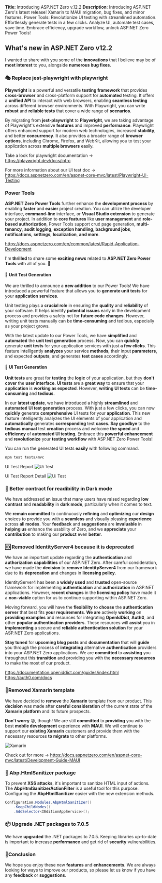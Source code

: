 **Title:** Introducing ASP.NET Zero v.12.2
**Description:** Introducing ASP.NET Zero's latest release! Xamarin to MAUI migration, bug fixes, and minor features. Power Tools: Revolutionize UI testing with streamlined automation. Effortlessly generate tests in a few clicks. Analyze UI, automate test cases, save time. Embrace efficiency, upgrade workflow, unlock ASP.NET Zero Power Tools!

## What's new in ASP.NET Zero v12.2

I wanted to share with you some of the **innovations** that I believe may be of **most interest** to you, alongside **numerous bug fixes**.

### 🎭 Replace jest-playwright with playwright 

**Playwright** is a powerful and versatile **testing framework** that provides **cross-browser** and cross-platform support for **automated** testing. It offers a **unified API** to interact with web browsers, enabling **seamless testing** across different browser environments. With Playwright, you can write **robust** and **reliable tests** that cover a wide range of **scenarios**.

By migrating from **jest-playwright** to **Playwright**, we are taking advantage of Playwright's extensive **features** and improved **performance**. Playwright offers enhanced support for modern web technologies, increased **stability**, and better **concurrency**. It also provides a broader range of **browser options**, including Chrome, Firefox, and WebKit, allowing you to test your application across **multiple browsers** easily.

Take a look for playwright documentation -> https://playwright.dev/docs/intro

For more information about our UI test doc -> https://docs.aspnetzero.com/en/aspnet-core-mvc/latest/Playwright-UI-Testing

### Power Tools

**ASP.NET Zero Power Tools** further enhance the **development process** by enabling **faster** and **easier** project creation. You can utilize the developer interface, **command-line** interface, or **Visual Studio extension** to generate your project. In addition to **core features** like **user management** and **role-based authorization**, Power Tools support crud page generation, **multi-tenancy**, **audit logging**, **exception handling**, **background jobs**, **notifications**, **settings**, **localization**, **and more**.

https://docs.aspnetzero.com/en/common/latest/Rapid-Application-Development

I'm **thrilled** to share some **exciting news** related to **ASP.NET Zero Power Tools** with all of you. 🥳

#### 🧪 Unit Test Generation

We are thrilled to announce a **new addition** to our Power Tools! We have introduced a powerful feature that allows you to **generate unit tests** for your **application services**.

Unit testing plays a **crucial role** in ensuring the **quality** and **reliability** of your software. It helps identify **potential issues** early in the development process and provides a safety net for **future code changes**. However, writing unit tests manually can be **time-consuming** and tedious, especially as your project grows.

With the latest update to our Power Tools, we have **simplified** and **automated** the **unit test generation** process. Now, you can **quickly** generate **unit tests** for your application services with just **a few clicks**. This feature intelligently **analyzes** your service **methods**, their input **parameters**, and expected **outputs**, and generates **test cases** accordingly.

#### 🎨 UI Test Generation

**Unit tests** are great for **testing** the **logic** of your application, but they **don't cover** the **user interface**. **UI tests** are a **great way** to ensure that your **application** is **working as expected**. However, **writing UI tests** can be **time-consuming** and **tedious**.

In our **latest update**, we have introduced a highly **streamlined** and **automated** **UI test generation** process. With just a few clicks, you can now **quickly** generate **comprehensive** UI tests for your **application**. This new feature intelligently analyzes the UI elements of your application and **automatically** generates **corresponding** test **cases**. **Say goodbye** to the **tedious** **manual** test **creation** process and welcome **the speed** and **efficiency** of **automated UI testing**. Embrace this **powerful enhancement** and **revolutionize** your **testing workflow** with ASP.NET Zero Power Tools!

You can run the generated UI tests **easily** with following command.

```bash
npm test tests/mvc
```

UI Test Report
![Ui Test](images/ui-test-report.png)

UI Test Report Detail
![Ui Test](images/ui-test-report-detail.png)

### 🌙 Better contract for readibility in Dark mode

We have addressed an issue that many users have raised regarding **low contrast** and **readability** in **dark mode**, particularly when it comes to text.

We **remain committed** to continuously **refining** and **optimizing** our **design** choices to provide you with a **seamless** and visually pleasing **experience** across **all modes**. Your **feedback** and **suggestions** are **invaluable** in **helping us** enhance the usability of Zero, and we **appreciate** your **contribution** to making our **product** even **better**.

### 🆔 Removed IdentityServer4 because it is deprecated

We have an important update regarding the **authentication** and **authorization** **capabilities** of our ASP.NET Zero. After careful consideration, we have made the **decision** to **remove** **IdentityServer4** from our framework due to its **deprecation** and changes in **licensing policy**.

IdentityServer4 has been a **widely used** and **trusted** open-source framework for implementing **authentication** and **authorization** in ASP.NET applications. However, **recent changes** in the **licensing policy** have made it a **non-viable** option for us to continue supporting within ASP.NET Zero.

Moving forward, you will have the **flexibility** to **choose** the **authentication server** that best fits **your requirements**. **We are** actively **working** on **providing examples** and resources for integrating **OpenIdDict**, **Auth0**, and other **popular authentication providers**. These resources will **assist** you in **implementing** a secure and **reliable** **authentication solution** for your ASP.NET Zero applications.

**Stay tuned** for **upcoming blog posts** and **documentation** that will **guide** you through the process of **integrating** alternative **authentication** providers into your ASP.NET Zero applications. We are **committed** to **assisting** you throughout this **transition** and providing you with the **necessary resources** to make the most of our product.

https://documentation.openiddict.com/guides/index.html
https://auth0.com/docs

### 📱Removed Xamarin template

We have decided to **remove** the **Xamarin** template from our product. This **decision** was made after **careful consideration** of the current state of the **Xamarin platform** and its future prospects. 

**Don't worry** 😟, though! We are still **committed** to **providing** you with the best **mobile development** experience with **MAUI**. We will continue to support our **existing Xamarin** customers and provide them with the necessary resources **to migrate** to other platforms.

![Xamarin](images/maui-application.png)

Check out for more -> https://docs.aspnetzero.com/en/aspnet-core-mvc/latest/Development-Guide-MAUI

### 🧷 Abp.HtmlSanitizer package

To prevent **XSS attacks**, it's important to sanitize HTML input of actions. The **AbpHtmlSanitizerActionFilter** is a useful tool for this purpose. Configuring the **AbpHtmlSanitizer** easier with the new extension methods.

```csharp
Configuration.Modules.AbpHtmlSanitizer()
    .KeepChildNodes()
    .AddSelector<IEditionAppService>();
```

### 📦 Upgrade .NET packages to 7.0.5

We have **upgraded** the .NET packages to 7.0.5. Keeping libraries up-to-date is important to increase **performance** and get rid of **security** vulnerabilities.

### 🙏Conclusion

We hope you enjoy these new **features** and **enhancements**. We are always looking for ways to improve our products, so please let us know if you have any **feedback** or **suggestions**.